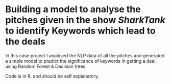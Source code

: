# Building a model to analyse the pitches given in the show _SharkTank_ to identify Keywords which lead to the deals 
In this case project I analysed the NLP data of all the pitches and generated a simple model to predict the significance of keywords in getting a deal, using Random Forest & Decision trees.

Code is in R, and should be self explanatory.
